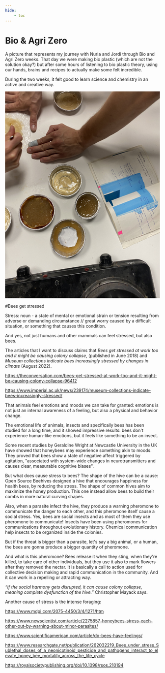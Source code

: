 ```yaml
---
hide:
    - toc
---
```


# Bio & Agri Zero


A picture that represents my journey with Nuria and Jordi through Bio and Agri Zero weeks.
That day we were making bio plastic (which are not the solution okay?) but after some hours of listening to bio plastic theory, using our hands, brains and recipes to actually make some felt incredible.

During the two weeks, it felt good to learn science and chemistry in an active and creative way.

![](../images/bio/cook.JPG)



#Bees get stressed


Stress: noun - a state of mental or emotional strain or tension resulting from adverse or demanding circumstance // great worry caused by a difficult situation, or something that causes this condition.

And yes, not just humans and other mammals can feel stressed, but also bees.

The articles that I want to discuss claims that *Bees get stressed at work too and it might be causing colony collapse*, (published in June 2018) and *Museum collections indicate bees increasingly stressed by changes in climate* (August 2022).

https://theconversation.com/bees-get-stressed-at-work-too-and-it-might-be-causing-colony-collapse-96412


https://www.imperial.ac.uk/news/239174/museum-collections-indicate-bees-increasingly-stressed/


That animals feel emotions and moods we can take for granted: emotions is not just an internal awareness of a feeling, but also a physical and behavior change.

The emotional life of animals, insects and specifically bees has been studied for a long time, and it showed impressive results: bees don't experience human-like emotions, but it feels like something to be an insect.

Some recent studies by Geraldine Wright at Newcastle University in the UK have showed that honeybees may experience something akin to moods. They proved that bees show a state of negative affect triggered by agitation, "associated with system-wide changes in neurotransmitters and causes clear, measurable cognitive biases".

But what does cause stress to bees?
The shape of the hive can be a cause: Open Source Beehives designed a hive that encourages happiness for health bees, by reducing the stress. The shape of common hives aim to maximize the honey production. This one instead allow bees to build their combs in more natural curving shapes.

Also, when a parasite infect the hive, they produce a warning pheromone to communicate the danger to each other, and this pheromone itself cause a social stress. Yes, bees are social insects and as most of them they use pheromone to communicate! Insects have been using pheromones for communications throughout evolutionary history. Chemical communication help insects to be organized inside the colonies.

But if the threat is bigger than a parasite, let's say a big animal, or a human, the bees are gonna produce a bigger quantity of pheromone.

And what is this pheromone? Bees release it when they sting, when they're killed, to take care of other individuals, but they use it also to mark flowers after they removed the nectar. It is basically a call to action used for collective decision making and rapid communication in the community. And it can work in a repelling or attracting way.

*“If the social harmony gets disrupted, it can cause colony collapse, meaning complete dysfunction of the hive.”* Christopher Mayack says.


Another cause of stress is the intense foraging: 

https://www.mdpi.com/2075-4450/3/4/1271/htm

https://www.newscientist.com/article/2275857-honeybees-stress-each-other-out-by-warning-about-minor-parasites/

https://www.scientificamerican.com/article/do-bees-have-feelings/

https://www.researchgate.net/publication/262032219_Bees_under_stress_Sublethal_doses_of_a_neonicotinoid_pesticide_and_pathogens_interact_to_elevate_honey_bee_mortality_across_the_life_cycle

https://royalsocietypublishing.org/doi/10.1098/rsos.210194
